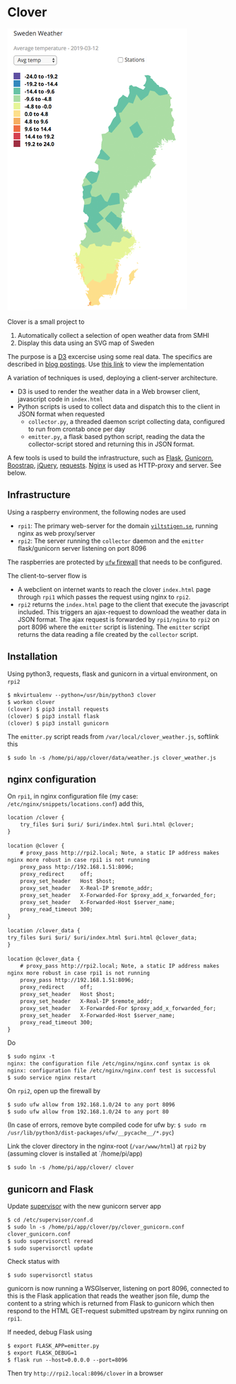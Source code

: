 # Clover

![Example](ex.png)

Clover is a small project to
1. Automatically collect a selection of open weather data from SMHI
2. Display this data using an SVG map of Sweden

The purpose is a [D3](https://d3js.org/) excercise using some real data. The specifics are described in 
[blog postings](https://www.viltstigen.se/wolfblog/2019/03/30/lets-make-a-map/).
Use [this link](https://www.viltstigen.se/clover/index.html) to view the implementation

A variation of techniques is used, deploying a client-server architecture.
* D3 is used to render the weather data in a Web browser client, javascript code in `index.html`
* Python scripts is used to collect data and dispatch this to the client in JSON format when requested
    * `collector.py`, a threaded daemon script collecting data, configured to run from crontab once per day
    * `emitter.py`, a flask based python script, reading the data the collector-script stored and returning this 
    in JSON format.

A few tools is used to build the infrastructure, such as [Flask](http://flask.pocoo.org/), 
[Gunicorn](https://gunicorn.org/), [Boostrap](https://getbootstrap.com/), [jQuery](https://jquery.com/), 
[requests](http://docs.python-requests.org/en/master/). 
[Nginx](http://nginx.org/en/) is used as HTTP-proxy and server. See below.

## Infrastructure

Using a raspberry environment, the following nodes are used
* `rpi1`: The primary web-server for the domain [`viltstigen.se`](www.viltstigen.se), running nginx as web proxy/server
* `rpi2`: The server running the `collector` daemon and the `emitter` flask/gunicorn server listening on port 8096

The raspberries are protected by [`ufw` firewall](http://manpages.ubuntu.com/manpages/bionic/en/man8/ufw.8.html) 
that needs to be configured.

The client-to-server flow is
* A webclient on internet wants to reach the clover `index.html` page through `rpi1` which passes the request using 
nginx to `rpi2`.
* `rpi2` returns the `index.html` page to the client that execute the javascript included. This triggers an ajax-request
to download the weather data in JSON format. The ajax request is forwarded by `rpi1/nginx` to `rpi2` on port 8096 where
the `emitter` script is listening. The `emitter` script returns the data reading a file created by the `collector` script.

## Installation

Using python3, requests, flask and gunicorn in a virtual environment, on `rpi2`

    $ mkvirtualenv --python=/usr/bin/python3 clover
    $ workon clover
    (clover) $ pip3 install requests
    (clover) $ pip3 install flask
    (clover) $ pip3 install gunicorn
    
The `emitter.py` script reads from `/var/local/clover_weather.js`, softlink this

    $ sudo ln -s /home/pi/app/clover/data/weather.js clover_weather.js
    
## nginx configuration

On `rpi1`, in nginx configuration file (my case: `/etc/nginx/snippets/locations.conf`) add this,

    location /clover {
        try_files $uri $uri/ $uri/index.html $uri.html @clover;
    }
    
    location @clover {
        # proxy_pass http://rpi2.local; Note, a static IP address makes nginx more robust in case rpi1 is not running
        proxy_pass http://192.168.1.51:8096;
        proxy_redirect     off;
        proxy_set_header   Host $host;
        proxy_set_header   X-Real-IP $remote_addr;
        proxy_set_header   X-Forwarded-For $proxy_add_x_forwarded_for;
        proxy_set_header   X-Forwarded-Host $server_name;
        proxy_read_timeout 300;
    }
    
    location /clover_data {
    try_files $uri $uri/ $uri/index.html $uri.html @clover_data;
    }

    location @clover_data {
        # proxy_pass http://rpi2.local; Note, a static IP address makes nginx more robust in case rpi1 is not running
        proxy_pass http://192.168.1.51:8096;
        proxy_redirect     off;
        proxy_set_header   Host $host;
        proxy_set_header   X-Real-IP $remote_addr;
        proxy_set_header   X-Forwarded-For $proxy_add_x_forwarded_for;
        proxy_set_header   X-Forwarded-Host $server_name;
        proxy_read_timeout 300;
    }

Do

    $ sudo nginx -t
    nginx: the configuration file /etc/nginx/nginx.conf syntax is ok
    nginx: configuration file /etc/nginx/nginx.conf test is successful
    $ sudo service nginx restart

On `rpi2`, open up the firewall by

    $ sudo ufw allow from 192.168.1.0/24 to any port 8096
    $ sudo ufw allow from 192.168.1.0/24 to any port 80

(In case of errors, remove byte compiled code for ufw by: `$ sudo rm /usr/lib/python3/dist-packages/ufw/__pycache__/*.pyc`)

Link the clover directory in the nginx-root (`/var/www/html`) at `rpi2` by (assuming clover is installed at
`/home/pi/app)

    $ sudo ln -s /home/pi/app/clover/ clover

## gunicorn and Flask
    
Update [supervisor](http://supervisord.org/) with the new gunicorn server app

    $ cd /etc/supervisor/conf.d
    $ sudo ln -s /home/pi/app/clover/py/clover_gunicorn.conf clover_gunicorn.conf
    $ sudo supervisorctl reread
    $ sudo supervisorctl update
    
Check status with

    $ sudo supervisorctl status

gunicorn is now running a WSGIserver, listening on port 8096, connected to this is the Flask application that reads
the weather json file, dump the content to a string which is returned from Flask to gunicorn which then respond to the
HTML GET-request submitted upstream by nginx running on `rpi1`.

If needed, debug Flask using

    $ export FLASK_APP=emitter.py
    $ export FLASK_DEBUG=1
    $ flask run --host=0.0.0.0 --port=8096
    
Then try `http://rpi2.local:8096/clover` in a browser
